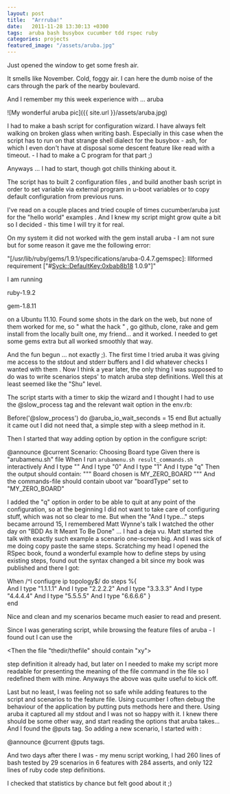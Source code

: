 ```yaml
---
layout: post
title:  "Arrruba!"
date:   2011-11-28 13:30:13 +0300
tags:  aruba bash busybox cucumber tdd rspec ruby
categories: projects
featured_image: "/assets/aruba.jpg"
---
```

Just opened the window to get some fresh air.

It smells like November. Cold, foggy air. I can here the dumb noise of the cars through the park of the nearby boulevard.

And I remember my this week experience with ... aruba

![My wonderful aruba pic]({{ site.url }}/assets/aruba.jpg)

I had to make a bash script for configuration wizard. I have always felt walking on broken glass when writing bash. Especially in this case when the script has to run on  that strange shell dialect for the busybox - ash, for which I even don't have at disposal some descent feature like read with a timeout. - I had to make a C program for that part ;)

Anyways ... I had to start, though got chills thinking about it.

The script has to built 2 configuration files , and build another bash script in order to set variable via external program in u-boot variables or to copy default configuration from previous runs.

I've read on a couple places and tried couple of times cucumber/aruba just for the "hello world" examples . And I knew my script might grow quite a bit so I decided - this time I will try it for real.

On my system it did not worked with the gem install aruba - I am not sure but for some reason it gave me the following error:

"[/usr/lib/ruby/gems/1.9.1/specifications/aruba-0.4.7.gemspec]: Illformed requirement ["#<Syck::DefaultKey:0xbab8b18> 1.0.9"]"

 I am running

ruby-1.9.2

gem-1.8.11

on a Ubuntu 11.10. Found some shots in the dark on the web, but none of them worked for me, so " what the hack " , go github, clone, rake and gem install from the locally built one, my friend... and it worked. I needed to get some gems extra but all worked smoothly that way.

And the fun begun ... not exactly ;). The first time I tried aruba it was giving me access to the stdout and stderr buffers and I did whatever checks I wanted with them . Now I think a year later, the only thing I was supposed to do was to write scenarios steps' to match aruba step definitions. Well this at least seemed like the "Shu" level.

The script starts with a timer to skip the wizard and I thought I had to use the @slow_process tag and the relevant wait option in the env.rb:

Before('@slow_process') do
  @aruba_io_wait_seconds = 15 
end
But actually it came out I did not need that, a simple step with a sleep method  in it.

Then I started that way adding option by option in the configure script:

@announce @current
Scenario: Choosing Board type
  Given there is "arubamenu.sh" file
  When I run `arubamenu.sh result_commands.sh` interactively
  And I type ""
  And I type "0"
  And I type "1"
  And I type "q"
  Then the output should contain:
"""
Board chosen is MY_ZERO_BOARD
"""
And the commands-file should contain uboot var "boardType" set to "MY_ZERO_BOARD"

I added the "q" option in order to be able to quit at any point of the configuration, so at the beginning I did not want to take care of configuring stuff, which was not so clear to me. But when the "And I type..."  steps became arround 15, I remembered Matt Wynne's talk I watched the other day on "BDD As It Meant To Be Done" ... I had a deja vu. Matt started the talk with exactly such example a scenario one-screen big. And I was sick of me doing copy paste the same steps. Scratching my head I opened the RSpec book, found a wonderful example how to define steps by using existing steps, found out the syntax changed a bit since my book was published and there I got:

When /^I confiugre ip topology$/ do 
  steps %{  
  And I type "1.1.1.1" 
  And I type "2.2.2.2" 
  And I type "3.3.3.3" 
  And I type "4.4.4.4" 
  And I type "5.5.5.5" 
  And I type "6.6.6.6" 
}  
end


Nice and clean and my scenarios became much easier to read and present.

Since I was generating script, while browsing the feature files of aruba - I found out I can use the

<Then the file "thedir/thefile" should contain "xy">

step definition it already had, but later on I needed to make my script more readable for presenting the meaning of the file command in the file so I redefined them with mine. Anyways the above was quite useful to kick off.

 Last but no least, I was feeling not so safe while adding features to the script and scenarios to the feature file. Using cucumber I often debug the behaviour of the application by putting puts methods here and there. Using aruba it captured all my stdout and I was not so happy with it. I knew there should be some other way, and start reading the options that aruba takes... And I found the @puts tag. So adding a new scenario, I started with :

@announce @current @puts
tags.

And two days after there I was - my menu script working, I had 260 lines of bash tested by 29 scenarios in 6 features with 284 asserts, and only 122 lines of ruby code step definitions.

 I checked that statistics by chance but felt good about it ;)

